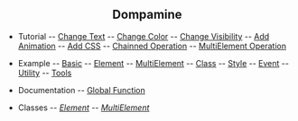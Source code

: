 <div align="center">

## Dompamine

</div>

- Tutorial
-- [Change Text](tutorial/changetext.html)
-- [Change Color](tutorial/changecolor.html)
-- [Change Visibility](tutorial/togglevisibility.html)
-- [Add Animation](tutorial/addanimation.html)
-- [Add CSS](tutorial/addcss.html)
-- [Chainned Operation](tutorial/multipleoperation.html)
-- [MultiElement Operation](tutorial/multielementoperation.html)


- Example
-- [Basic](example/basic.md)
-- [Element](example/element.md)
-- [MultiElement](example/multi.md)
-- [Class](example/class.md)
-- [Style](example/style.md)
-- [Event](example/event.md)
-- [Utility](example/utility.md)
-- [Tools](example/tools.md)

- Documentation
-- [Global Function](documentation/functions.md)
- Classes
-- _[Element](documentation/element.md)_
-- _[MultiElement](documentation/multi.md)_
